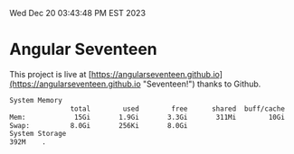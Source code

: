 Wed Dec 20 03:43:48 PM EST 2023

# Angular Seventeen


This project is live at [https://angularseventeen.github.io](https://angularseventeen.github.io "Seventeen!") thanks to Github.

```bash
System Memory
               total        used        free      shared  buff/cache   available
Mem:            15Gi       1.9Gi       3.3Gi       311Mi        10Gi        13Gi
Swap:          8.0Gi       256Ki       8.0Gi
System Storage
392M	.
```
```bash
